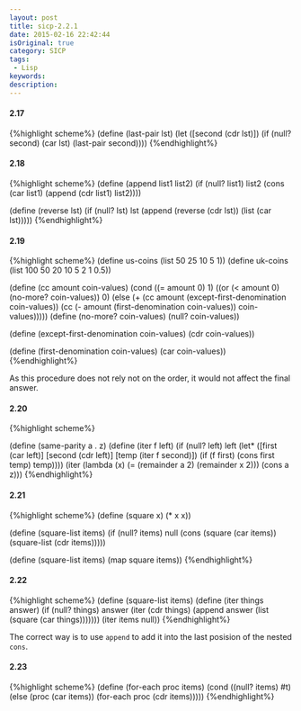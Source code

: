 ```yaml
---
layout: post
title: sicp-2.2.1
date: 2015-02-16 22:42:44
isOriginal: true
category: SICP
tags:
 - Lisp
keywords: 
description: 
---
```


#### 2.17

{%highlight scheme%}
(define (last-pair lst)
  (let ([second (cdr lst)])
    (if (null? second)
      (car lst)
      (last-pair second))))
{%endhighlight%}

#### 2.18

{%highlight scheme%}
(define (append list1 list2)
   (if (null? list1)
       list2
       (cons (car list1) (append (cdr list1) list2))))

(define (reverse lst)
  (if (null? lst)
    lst
    (append
      (reverse (cdr lst))
      (list (car lst)))))
{%endhighlight%}

#### 2.19

{%highlight scheme%}
(define us-coins (list 50 25 10 5 1))
(define uk-coins (list 100 50 20 10 5 2 1 0.5))

(define (cc amount coin-values)
  (cond ((= amount 0) 1)
        ((or (< amount 0) (no-more? coin-values)) 0)
        (else
         (+ (cc amount
                (except-first-denomination coin-values))
            (cc (- amount
                   (first-denomination coin-values))
                coin-values)))))
(define (no-more? coin-values)
  (null? coin-values))

(define (except-first-denomination coin-values)
  (cdr coin-values))

(define (first-denomination coin-values)
  (car coin-values))
{%endhighlight%}

As this procedure does not rely not on the order, it would not affect the final answer.

#### 2.20

{%highlight scheme%}

(define (same-parity a . z)
  (define (iter f left)
    (if (null? left)
      left
      (let* ([first (car left)]
            [second (cdr left)]
            [temp (iter f second)])
        (if (f first)
          (cons first temp)
          temp))))
  (iter
    (lambda (x) (= (remainder a 2) (remainder x 2)))
    (cons a z)))
{%endhighlight%}

#### 2.21

{%highlight scheme%}
(define (square x) (* x x))

(define (square-list items)
   (if (null? items)
       null
       (cons (square (car items))
             (square-list (cdr items)))))

(define (square-list items)
   (map square items))
{%endhighlight%}

#### 2.22

{%highlight scheme%}
(define (square-list items)
   (define (iter things answer)
     (if (null? things)
         answer
         (iter (cdr things)
               (append answer
                       (list (square (car things)))))))
   (iter items null))
{%endhighlight%}

The correct way is to use `append` to add it into the last posision of the nested `cons`.

#### 2.23

{%highlight scheme%}
(define (for-each proc items)
  (cond
    ((null? items) #t)
    (else (proc (car items))
          (for-each proc (cdr items)))))
{%endhighlight%}
